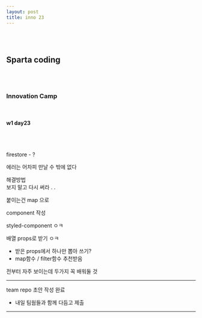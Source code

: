 ```yaml
---
layout: post
title: inno 23
---
```


<br><br>

## Sparta coding

<br><br>

### Innovation Camp

<br>

#### w1 day23

<br><br>

firestore - ?

에러는 어차피 만날 수 밖에 없다

해결방법<br>
보지 말고 다시 써라 . .

붙이는건 map 으로

component 작성

styled-component ㅇㅋ

배열 props로 받기 ㅇㅋ

- 받은 props에서 하나만 뽑아 쓰기?
- map함수 / filter함수 추천받음

전부터 자주 보이는데 두가지 꼭 배워둘 것

---

team repo 초안 작성 완료

- 내일 팀웜들과 함께 다듬고 제출

---
